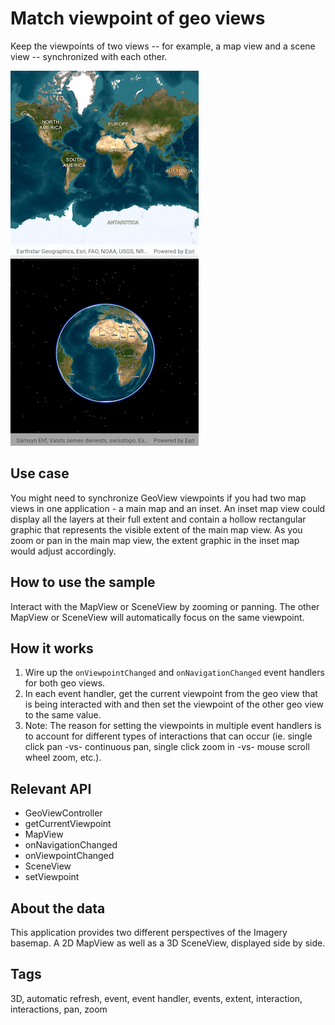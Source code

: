 # Match viewpoint of geo views

Keep the viewpoints of two views -- for example, a map view and a scene view -- synchronized with each other.

![Image of match viewpoint of geoviews](match_viewpoint_of_geo_views.png)

## Use case

You might need to synchronize GeoView viewpoints if you had two map views in one application - a main map and an inset. An inset map view could display all the layers at their full extent and contain a hollow rectangular graphic that represents the visible extent of the main map view. As you zoom or pan in the main map view, the extent graphic in the inset map would adjust accordingly.

## How to use the sample

Interact with the MapView or SceneView by zooming or panning. The other MapView or SceneView will automatically focus on the same viewpoint.

## How it works

1. Wire up the `onViewpointChanged` and `onNavigationChanged` event handlers for both geo views.
2. In each event handler, get the current viewpoint from the geo view that is being interacted with and then set the viewpoint of the other geo view to the same value.
3. Note: The reason for setting the viewpoints in multiple event handlers is to account for different types of interactions that can occur (ie. single click pan -vs- continuous pan, single click zoom in -vs- mouse scroll wheel zoom, etc.).

## Relevant API

* GeoViewController
* getCurrentViewpoint
* MapView
* onNavigationChanged
* onViewpointChanged
* SceneView
* setViewpoint

## About the data

This application provides two different perspectives of the Imagery basemap. A 2D MapView as well as a 3D SceneView, displayed side by side.

## Tags

3D, automatic refresh, event, event handler, events, extent, interaction, interactions, pan, zoom
